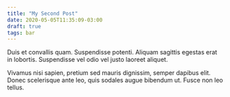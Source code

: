 ```yaml
---
title: "My Second Post"
date: 2020-05-05T11:35:09-03:00
draft: true
tags: bar
---
```


Duis et convallis quam. Suspendisse potenti. Aliquam sagittis egestas erat in lobortis. Suspendisse vel odio vel justo laoreet aliquet. 

Vivamus nisi sapien, pretium sed mauris 
dignissim, semper dapibus elit. Donec scelerisque ante leo, quis sodales augue bibendum ut. Fusce non leo tellus. 
